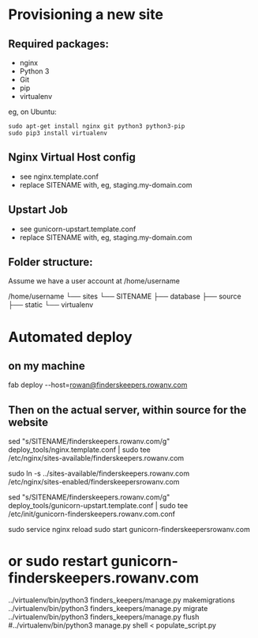 Provisioning a new site
=======================

## Required packages:

* nginx
* Python 3
* Git
* pip
* virtualenv

eg, on Ubuntu:

    sudo apt-get install nginx git python3 python3-pip
    sudo pip3 install virtualenv

## Nginx Virtual Host config

* see nginx.template.conf
* replace SITENAME with, eg, staging.my-domain.com

## Upstart Job

* see gunicorn-upstart.template.conf
* replace SITENAME with, eg, staging.my-domain.com

## Folder structure:
Assume we have a user account at /home/username

/home/username
└── sites
    └── SITENAME
         ├── database
         ├── source
         ├── static
         └── virtualenv

# Automated deploy
## on my machine


fab deploy --host=rowan@finderskeepers.rowanv.com

## Then on the actual server, within source for the website

sed "s/SITENAME/finderskeepers.rowanv.com/g" \
    deploy_tools/nginx.template.conf | sudo tee \
    /etc/nginx/sites-available/finderskeepers.rowanv.com

 sudo ln -s ../sites-available/finderskeepers.rowanv.com \
    /etc/nginx/sites-enabled/finderskeepersrowanv.com

sed "s/SITENAME/finderskeepers.rowanv.com/g" \
    deploy_tools/gunicorn-upstart.template.conf | sudo tee \
    /etc/init/gunicorn-finderskeepers.rowanv.com.conf

sudo service nginx reload
sudo start gunicorn-finderskeepersrowanv.com
# or sudo restart gunicorn-finderskeepers.rowanv.com

../virtualenv/bin/python3 finders_keepers/manage.py makemigrations
../virtualenv/bin/python3 finders_keepers/manage.py migrate
../virtualenv/bin/python3 finders_keepers/manage.py flush
#../virtualenv/bin/python3 manage.py shell < populate_script.py


